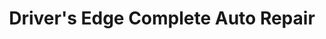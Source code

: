 ---
title: "Driver's Edge Complete Auto Repair"
url: /flower-mound/drivers-edge-complete-auto-repair/
shop: car repair
---